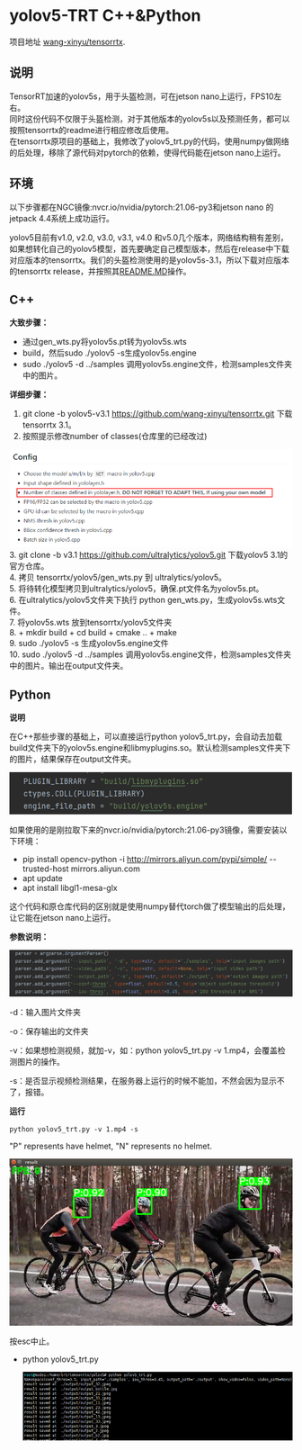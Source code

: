 # yolov5-TRT C++&Python

项目地址 [wang-xinyu/tensorrtx](https://github.com/wang-xinyu/tensorrtx).   
## 说明
TensorRT加速的yolov5s，用于头盔检测，可在jetson nano上运行，FPS10左右。     
同时这份代码不仅限于头盔检测，对于其他版本的yolov5s以及预测任务，都可以按照tensorrtx的readme进行相应修改后使用。     
在tensorrtx原项目的基础上，我修改了yolov5_trt.py的代码，使用numpy做网络的后处理，移除了源代码对pytorch的依赖，使得代码能在jetson nano上运行。

## 环境
以下步骤都在NGC镜像:nvcr.io/nvidia/pytorch:21.06-py3和jetson nano 的jetpack 4.4系统上成功运行。

yolov5目前有v1.0, v2.0, v3.0, v3.1, v4.0 和v5.0几个版本，网络结构稍有差别，如果想转化自己的yolov5模型，首先要确定自己模型版本，然后在release中下载对应版本的tensorrtx。我们的头盔检测使用的是yolov5s-3.1，所以下载对应版本的tensorrtx release，并按照其[README.MD](https://github.com/wang-xinyu/tensorrtx/tree/yolov5-v3.1/yolov5)操作。

## C++

**大致步骤：**

+ 通过gen_wts.py将yolov5s.pt转为yolov5s.wts
+ build，然后sudo ./yolov5 -s生成yolov5s.engine
+ sudo ./yolov5 -d  ../samples 调用yolov5s.engine文件，检测samples文件夹中的图片。

**详细步骤：**
1. git clone -b yolov5-v3.1 https://github.com/wang-xinyu/tensorrtx.git 下载tensorrtx 3.1。
2. 按照提示修改number of classes(仓库里的已经改过)

 ![image-20210803093416144](images/image1.png)
3. git clone -b v3.1 https://github.com/ultralytics/yolov5.git 下载yolov5 3.1的官方仓库。       
4. 拷贝 tensorrtx/yolov5/gen_wts.py 到 ultralytics/yolov5。     
5. 将待转化模型拷贝到ultralytics/yolov5，确保.pt文件名为yolov5s.pt。     
6. 在ultralytics/yolov5文件夹下执行 python gen_wts.py，生成yolov5s.wts文件。     
7. 将yolov5s.wts 放到tensorrtx/yolov5文件夹       
8. + mkdir build
    + cd build
    + cmake ..
    + make      
9. sudo ./yolov5 -s 生成yolov5s.engine文件      
10. sudo ./yolov5 -d  ../samples 调用yolov5s.engine文件，检测samples文件夹中的图片。输出在output文件夹。

## Python

**说明**

在C++那些步骤的基础上，可以直接运行python yolov5_trt.py，会自动去加载build文件夹下的yolov5s.engine和libmyplugins.so。默认检测samples文件夹下的图片，结果保存在output文件夹。

![image-20210804111258610](images/image-20210804111258610.png)

如果使用的是刚拉取下来的nvcr.io/nvidia/pytorch:21.06-py3镜像，需要安装以下环境：

+ pip install opencv-python -i http://mirrors.aliyun.com/pypi/simple/ --trusted-host mirrors.aliyun.com
+ apt update
+ apt install libgl1-mesa-glx

这个代码和原仓库代码的区别就是使用numpy替代torch做了模型输出的后处理，让它能在jetson nano上运行。

**参数说明：**

![image-20210804111639065](images/image-20210804111639065.png)

-d：输入图片文件夹

-o：保存输出的文件夹

-v：如果想检测视频，就加-v，如：python yolov5_trt.py -v 1.mp4，会覆盖检测图片的操作。

-s：是否显示视频检测结果，在服务器上运行的时候不能加，不然会因为显示不了，报错。

**运行**
```
python yolov5_trt.py -v 1.mp4 -s  
```
"P" represents have helmet, "N" represents no helmet.

  ![result.png](images/result.png)
  
  按esc中止。
  
+ python yolov5_trt.py

  ![image-20210804160817107](images/image-20210804160817107.png)

